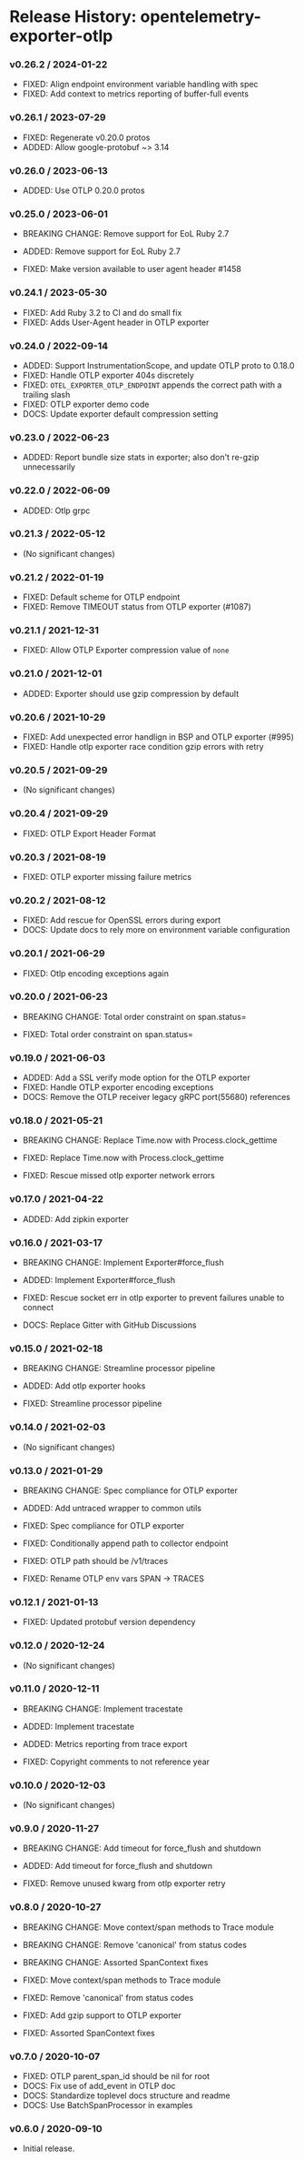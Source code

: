# Release History: opentelemetry-exporter-otlp

### v0.26.2 / 2024-01-22

* FIXED: Align endpoint environment variable handling with spec
* FIXED: Add context to metrics reporting of buffer-full events

### v0.26.1 / 2023-07-29

* FIXED: Regenerate v0.20.0 protos
* ADDED: Allow google-protobuf ~> 3.14

### v0.26.0 / 2023-06-13

* ADDED: Use OTLP 0.20.0 protos 

### v0.25.0 / 2023-06-01

* BREAKING CHANGE: Remove support for EoL Ruby 2.7 

* ADDED: Remove support for EoL Ruby 2.7 
* FIXED: Make version available to user agent header #1458

### v0.24.1 / 2023-05-30

* FIXED: Add Ruby 3.2 to CI and do small fix 
* FIXED: Adds User-Agent header in OTLP exporter 

### v0.24.0 / 2022-09-14

* ADDED: Support InstrumentationScope, and update OTLP proto to 0.18.0 
* FIXED: Handle OTLP exporter 404s discretely 
* FIXED: `OTEL_EXPORTER_OTLP_ENDPOINT` appends the correct path with a trailing slash 
* FIXED: OTLP exporter demo code 
* DOCS: Update exporter default compression setting 

### v0.23.0 / 2022-06-23

* ADDED: Report bundle size stats in exporter; also don't re-gzip unnecessarily 

### v0.22.0 / 2022-06-09

* ADDED: Otlp grpc 

### v0.21.3 / 2022-05-12

* (No significant changes)

### v0.21.2 / 2022-01-19

* FIXED: Default scheme for OTLP endpoint 
* FIXED: Remove TIMEOUT status from OTLP exporter (#1087)

### v0.21.1 / 2021-12-31

* FIXED: Allow OTLP Exporter compression value of `none` 

### v0.21.0 / 2021-12-01

* ADDED: Exporter should use gzip compression by default 

### v0.20.6 / 2021-10-29

* FIXED: Add unexpected error handlign in BSP and OTLP exporter (#995)
* FIXED: Handle otlp exporter race condition gzip errors with retry 

### v0.20.5 / 2021-09-29

* (No significant changes)

### v0.20.4 / 2021-09-29

* FIXED: OTLP Export Header Format 

### v0.20.3 / 2021-08-19

* FIXED: OTLP exporter missing failure metrics 

### v0.20.2 / 2021-08-12

* FIXED: Add rescue for OpenSSL errors during export 
* DOCS: Update docs to rely more on environment variable configuration 

### v0.20.1 / 2021-06-29

* FIXED: Otlp encoding exceptions again 

### v0.20.0 / 2021-06-23

* BREAKING CHANGE: Total order constraint on span.status= 

* FIXED: Total order constraint on span.status= 

### v0.19.0 / 2021-06-03

* ADDED: Add a SSL verify mode option for the OTLP exporter 
* FIXED: Handle OTLP exporter encoding exceptions 
* DOCS: Remove the OTLP receiver legacy gRPC port(55680) references 

### v0.18.0 / 2021-05-21

* BREAKING CHANGE: Replace Time.now with Process.clock_gettime 

* FIXED: Replace Time.now with Process.clock_gettime 
* FIXED: Rescue missed otlp exporter network errors 

### v0.17.0 / 2021-04-22

* ADDED: Add zipkin exporter 

### v0.16.0 / 2021-03-17

* BREAKING CHANGE: Implement Exporter#force_flush 

* ADDED: Implement Exporter#force_flush 
* FIXED: Rescue socket err in otlp exporter to prevent failures unable to  connect 
* DOCS: Replace Gitter with GitHub Discussions 

### v0.15.0 / 2021-02-18

* BREAKING CHANGE: Streamline processor pipeline 

* ADDED: Add otlp exporter hooks 
* FIXED: Streamline processor pipeline 

### v0.14.0 / 2021-02-03

* (No significant changes)

### v0.13.0 / 2021-01-29

* BREAKING CHANGE: Spec compliance for OTLP exporter 

* ADDED: Add untraced wrapper to common utils 
* FIXED: Spec compliance for OTLP exporter 
* FIXED: Conditionally append path to collector endpoint 
* FIXED: OTLP path should be /v1/traces 
* FIXED: Rename OTLP env vars SPAN -> TRACES 

### v0.12.1 / 2021-01-13

* FIXED: Updated protobuf version dependency

### v0.12.0 / 2020-12-24

* (No significant changes)

### v0.11.0 / 2020-12-11

* BREAKING CHANGE: Implement tracestate 

* ADDED: Implement tracestate 
* ADDED: Metrics reporting from trace export 
* FIXED: Copyright comments to not reference year 

### v0.10.0 / 2020-12-03

* (No significant changes)

### v0.9.0 / 2020-11-27

* BREAKING CHANGE: Add timeout for force_flush and shutdown 

* ADDED: Add timeout for force_flush and shutdown 
* FIXED: Remove unused kwarg from otlp exporter retry 

### v0.8.0 / 2020-10-27

* BREAKING CHANGE: Move context/span methods to Trace module 
* BREAKING CHANGE: Remove 'canonical' from status codes 
* BREAKING CHANGE: Assorted SpanContext fixes 

* FIXED: Move context/span methods to Trace module 
* FIXED: Remove 'canonical' from status codes 
* FIXED: Add gzip support to OTLP exporter 
* FIXED: Assorted SpanContext fixes 

### v0.7.0 / 2020-10-07

* FIXED: OTLP parent_span_id should be nil for root 
* DOCS: Fix use of add_event in OTLP doc 
* DOCS: Standardize toplevel docs structure and readme 
* DOCS: Use BatchSpanProcessor in examples 

### v0.6.0 / 2020-09-10

* Initial release.
